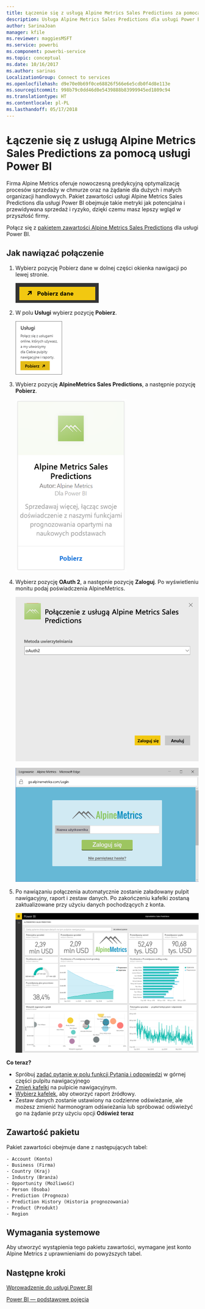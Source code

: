 ```yaml
---
title: Łączenie się z usługą Alpine Metrics Sales Predictions za pomocą usługi Power BI
description: Usługa Alpine Metrics Sales Predictions dla usługi Power BI
author: SarinaJoan
manager: kfile
ms.reviewer: maggiesMSFT
ms.service: powerbi
ms.component: powerbi-service
ms.topic: conceptual
ms.date: 10/16/2017
ms.author: sarinas
LocalizationGroup: Connect to services
ms.openlocfilehash: d9e70e0b69f0ce68826f566e6e5cdb0f4d8e113e
ms.sourcegitcommit: 998b79c0dd46d0e5439888b83999945ed1809c94
ms.translationtype: HT
ms.contentlocale: pl-PL
ms.lasthandoff: 05/17/2018
---
```

# <a name="connect-to-alpine-metrics-sales-predictions-with-power-bi"></a>Łączenie się z usługą Alpine Metrics Sales Predictions za pomocą usługi Power BI
Firma Alpine Metrics oferuje nowoczesną predykcyjną optymalizację procesów sprzedaży w chmurze oraz na żądanie dla dużych i małych organizacji handlowych. Pakiet zawartości usługi Alpine Metrics Sales Predictions dla usługi Power BI obejmuje takie metryki jak potencjalna i przewidywana sprzedaż i ryzyko, dzięki czemu masz lepszy wgląd w przyszłość firmy. 

Połącz się z [pakietem zawartości Alpine Metrics Sales Predictions](https://app.powerbi.com/getdata/services/alpine-metrics) dla usługi Power BI.

## <a name="how-to-connect"></a>Jak nawiązać połączenie
1. Wybierz pozycję Pobierz dane w dolnej części okienka nawigacji po lewej stronie.  
   
    ![](media/service-connect-to-alpine-metrics/getdata.png)
2. W polu **Usługi** wybierz pozycję **Pobierz**.  
   
    ![](media/service-connect-to-alpine-metrics/services.png)
3. Wybierz pozycję **AlpineMetrics Sales Predictions**, a następnie pozycję **Pobierz**.  
   
    ![](media/service-connect-to-alpine-metrics/alpine.png)
4. Wybierz pozycję **OAuth 2**, a następnie pozycję **Zaloguj**. Po wyświetleniu monitu podaj poświadczenia AlpineMetrics.
   
    ![](media/service-connect-to-alpine-metrics/creds.png)
   
    ![](media/service-connect-to-alpine-metrics/creds2.png)
5. Po nawiązaniu połączenia automatycznie zostanie załadowany pulpit nawigacyjny, raport i zestaw danych. Po zakończeniu kafelki zostaną zaktualizowane przy użyciu danych pochodzących z konta.
   
    ![](media/service-connect-to-alpine-metrics/dashboard.png)

**Co teraz?**

* Spróbuj [zadać pytanie w polu funkcji Pytania i odpowiedzi](power-bi-q-and-a.md) w górnej części pulpitu nawigacyjnego
* [Zmień kafelki](service-dashboard-edit-tile.md) na pulpicie nawigacyjnym.
* [Wybierz kafelek](service-dashboard-tiles.md), aby otworzyć raport źródłowy.
* Zestaw danych zostanie ustawiony na codzienne odświeżanie, ale możesz zmienić harmonogram odświeżania lub spróbować odświeżyć go na żądanie przy użyciu opcji **Odśwież teraz**

## <a name="whats-included"></a>Zawartość pakietu
Pakiet zawartości obejmuje dane z następujących tabel:  

    - Account (Konto)    
    - Business (Firma)    
    - Country (Kraj)    
    - Industry (Branża)    
    - Opportunity (Możliwość)  
    - Person (Osoba)  
    - Prediction (Prognoza)    
    - Prediction History (Historia prognozowania)    
    - Product (Produkt)  
    - Region    

## <a name="system-requirements"></a>Wymagania systemowe
Aby utworzyć wystąpienia tego pakietu zawartości, wymagane jest konto Alpine Metrics z uprawnieniami do powyższych tabel.

## <a name="next-steps"></a>Następne kroki
[Wprowadzenie do usługi Power BI](service-get-started.md)

[Power BI — podstawowe pojęcia](service-basic-concepts.md)

